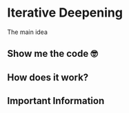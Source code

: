 # Iterative Deepening
The main idea 
## Show me the code 🤓

## How does it work?


## Important Information 

